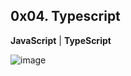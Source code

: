 ## 0x04. Typescript
**JavaScript** | **TypeScript**

![image](https://s3.amazonaws.com/alx-intranet.hbtn.io/uploads/medias/2019/12/baea85b5e9a9fb5c36ec.png?X-Amz-Algorithm=AWS4-HMAC-SHA256&X-Amz-Credential=AKIARDDGGGOUSBVO6H7D%2F20240110%2Fus-east-1%2Fs3%2Faws4_request&X-Amz-Date=20240110T112618Z&X-Amz-Expires=86400&X-Amz-SignedHeaders=host&X-Amz-Signature=0b2b3c363aa84723482c421bdb61800ab6360f767f6a2b59c1ca65c3286fe8ba)

